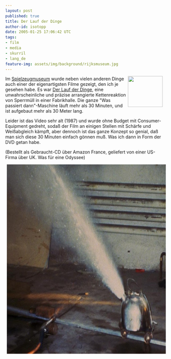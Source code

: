 ```yaml
---
layout: post
published: true
title: Der Lauf der Dinge
author-id: isotopp
date: 2005-01-25 17:06:42 UTC
tags:
- film
- media
- skurril
- lang_de
feature-img: assets/img/background/rijksmuseum.jpg
---
```

<img width='110' height='98' border='0' hspace='5' align='right' src='/uploads/lauf_der_dinge.serendipityThumb.jpg' alt='' /> Im <a href="http://www.spielzeugmuseum-soltau.de/">Spielzeugmuseum</a> wurde neben vielen anderen Dinge auch einer der eigenartigsten Filme gezeigt, den ich je gesehen habe. Es war <a href="http://www.tcfilm.ch/lauf_txt_d.htm">Der Lauf der Dinge</a>, eine unwahrscheinliche und präzise arrangierte Kettenreaktion von Sperrmüll in einer Fabrikhalle. Die ganze "Was passiert dann"-Maschine läuft mehr als 30 Minuten, und ist aufgebaut mehr als 30 Meter lang.

Leider ist das Video sehr alt (1987) und wurde ohne Budget mit Consumer-Equipment gedreht, sodaß der Film an einigen Stellen mit Schärfe und Weißabgleich kämpft, aber dennoch ist das ganze Konzept so genial, daß man sich diese 30 Minuten einfach gönnen muß. Was ich dann in Form der DVD getan habe.

(Bestellt als Gebraucht-CD über Amazon France, geliefert von einer US-Firma über UK. Was für eine Odyssee)

<img width='800' height='600' border='0' hspace='5' src='/uploads/lauf2.jpg' alt='' />
